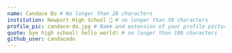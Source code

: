 ```yaml
---
name: Candace Do # No longer than 28 characters
institution: Newport High School 🚩 # no longer than 58 characters
profile_pic: candace-do.jpg # Name and extension of your profile picture(ex. mona.png)
quote: bye high school! hello world! # no longer than 100 characters
github_user: candacedo
---
```

